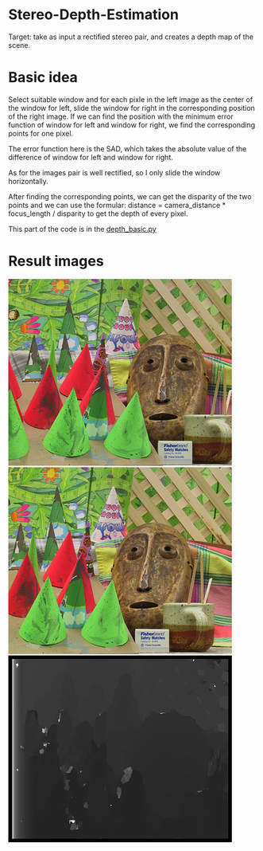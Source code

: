 # Stereo-Depth-Estimation

Target: take as input a rectified stereo pair, and creates a depth map of the scene.

# Basic idea

Select suitable window and for each pixle in the left image as the center of the window for left, slide the window for right in the corresponding position of the right image. If we can find the position with the minimum error function of window for left and window for right, we find the corresponding points for one pixel.

The error function here is the SAD, which takes the absolute value of the difference of window for left and window for right.

As for the images pair is well rectified, so I only slide the window horizontally.

After finding the corresponding points, we can get the disparity of the two points and we can use the formular: 
            distance = camera_distance * focus_length / disparity 
to get the depth of every pixel.

This part of the code is in the [depth_basic.py](https://github.com/victorygod/Stereo-Depth-Estimation/blob/master/depth_basic.py)

# Result images

![left.png](https://github.com/victorygod/Stereo-Depth-Estimation/blob/master/left.png)
![right.png](https://github.com/victorygod/Stereo-Depth-Estimation/blob/master/right.png)
![ans_basic.jpg](https://github.com/victorygod/Stereo-Depth-Estimation/blob/master/ans_basic.jpg)
